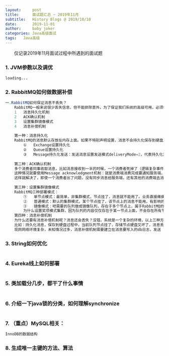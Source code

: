 ```yaml
---
layout:     post
title:      面试题汇总 ~ 2019年11月
subtitle:   History Blogs @ 2019/10/10
date:       2019-11-01
author:     baby joker
categories:	Java高级面试
tags:	Java高级
---
```

　　仅记录2019年11月面试过程中所遇到的面试题









### 1. JVM参数以及调优 ##

```java
loading...
```

### 2. RabbitMQ如何做数据补偿

```java
一.RabbitMQ如何保证消息不丢失？
	RabbitMQ一般来说很少丢失信息，但不能排除意外，为了保证我们系统的高级可用，必须做出更好更完善的措施保证系统稳定性。一般采用以下方法：
	1	消息持久化机制
	2	ACK确认机制
	3	设置集群镜像模式
	4	消息补偿机制
	
	第一种：消息持久化
	RabbitMQ的消息默认存放在内存上面。如果不特别声明设置，消息不会持久化保存到硬盘上面，如果节点重启或者crash掉，消息就会丢失。所以就要对消息进行持久化设置，以下设置缺一不可：
		①	Exchange设置持久化
		②	Queue设置持久化
		③	Message持久化发送：发送消息设置发送模式deliveryMode=2，代表持久化消息
		
	第二种：ACK确认机制
	多个消费者同事收取消息，比如消息接收到一半的时候，一个消费者死掉了（逻辑复杂事件太长，超时了或者消费被停机或者网络连接断开）如何能保证消息不丢？
	这种情况就要使用Message acknowledgment机制：就是消费端消费完成要通知服务端，服务端才会把消息从内存中删除
	这样就解决了，即使一个消费者出了问题，没有同步消息给服务端，还有其他的消费端去消费，保证了消息不会丢失
	
	第三种：设置集群镜像模式
	RabbitMQ三种部署模式：
		①	单节点模式：最简单，非集群模式，节点挂了，消息就不能用了。业务直接瘫痪，只能等待
		②	普通模式：默认的集群模式，某个节点挂了，该节点上的消息不能用，有影响的业务瘫痪，只能重启恢复可用（必须持久化消息）
		③	镜像模式：吧需要的队列做成镜像队列，存在于多个节点上，属于RabbitMQ的HA方案
		为什么设置奖项模式集群，因为队列的内容仅仅存在于某一节点上面，不会存在所有节点上面，所有节点仅仅存放消息结构和元数据。
	第四种：消息补偿机制
	为什么还要有消息补偿机制呢？消息还会丢失？没错，系统是一个复杂的环境，以上三种方案，基本可以保证消息的高可用，但还要保证其稳定性。
	比如：持久化消息，保存到硬盘过程中，当前队列节点挂了，存储节点硬盘又坏了，消息丢了，怎么办？
	现网网络环境复杂，未知情况过多，消息补偿机制需要建立在消息要写入的db日志，发送
```

### 3. String如何优化

```java

```

### 4. Eureka线上如何部署

```java

```

### 5. 类加载分几步，都干了什么事情

```java

```

### 6. 介绍一下java锁的分类，如何理解synchronize

```java

```

### 7. （重点）MySQL相关：

```java
InnoDB的数据结构
```

### 8. 生成唯一主键的方法、算法

```java

```

